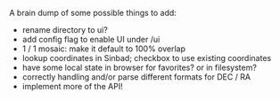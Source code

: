A brain dump of some possible things to add:

- rename directory to ui?
- add config flag to enable UI under /ui
- 1 / 1 mosaic: make it default to 100% overlap
- lookup coordinates in Sinbad; checkbox to use existing coordinates
- have some local state in browser for favorites?  or in filesystem?
- correctly handling and/or parse different formats for DEC / RA
- implement more of the API!
